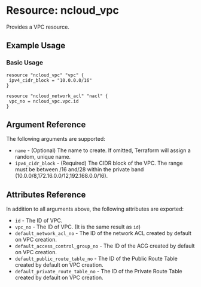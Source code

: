 # Resource: ncloud_vpc

Provides a VPC resource.

## Example Usage

### Basic Usage

```hcl
resource "ncloud_vpc" "vpc" {
 ipv4_cidr_block = "10.0.0.0/16"
}

resource "ncloud_network_acl" "nacl" {
 vpc_no = ncloud_vpc.vpc.id
}
```

## Argument Reference

The following arguments are supported:

* `name` - (Optional) The name to create. If omitted, Terraform will assign a random, unique name.
* `ipv4_cidr_block` - (Required) The CIDR block of the VPC. The range must be between /16 and/28 within the private band (10.0.0/8,172.16.0.0/12,192.168.0.0/16).

## Attributes Reference

In addition to all arguments above, the following attributes are exported:

* `id` - The ID of VPC.
* `vpc_no` - The ID of VPC. (It is the same result as `id`)
* `default_network_acl_no` - The ID of the network ACL created by default on VPC creation.
* `default_access_control_group_no` - The ID of the ACG created by default on VPC creation.
* `default_public_route_table_no` - The ID of the Public Route Table created by default on VPC creation.
* `default_private_route_table_no` - The ID of the Private Route Table created by default on VPC creation.